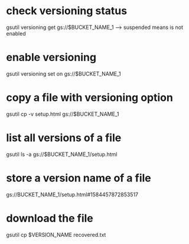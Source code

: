 # check versioning status
gsutil versioning get gs://$BUCKET_NAME_1
--> suspended means is not enabled

# enable versioning
gsutil versioning set on gs://$BUCKET_NAME_1

# copy a file with versioning option
gsutil cp -v setup.html gs://$BUCKET_NAME_1

# list all versions of a file
gsutil ls -a gs://$BUCKET_NAME_1/setup.html

# store a version name of a file
gs://BUCKET_NAME_1/setup.html#1584457872853517

# download the file
gsutil cp $VERSION_NAME recovered.txt
